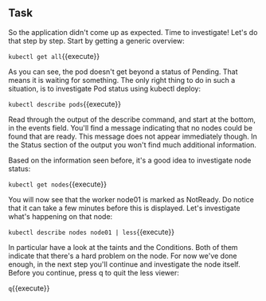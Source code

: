 ## Task
So the application didn't come up as expected. Time to investigate! Let's do that step by step. Start by getting a generic overview:

`kubectl get all`{{execute}}

As you can see, the pod doesn't get beyond a status of Pending. That means it is waiting for something. The only right thing to do in such a situation, is to investigate Pod status using kubectl deploy:

`kubectl describe pods`{{execute}}

Read through the output of the describe command, and start at the bottom, in the events field. You'll find a message indicating that no nodes could be found that are ready. This message does not appear immediately though. In the Status section of the output you won't find much additional information. 

Based on the information seen before, it's a good idea to investigate node status:

`kubectl get nodes`{{execute}}

You will now see that the worker node01 is marked as NotReady. Do notice that it can take a few minutes before this is displayed. Let's investigate what's happening on that node:

`kubectl describe nodes node01 | less`{{execute}}

In particular have a look at the taints and the Conditions. Both of them indicate that there's a hard problem on the node. For now we've done enough, in the next step you'll continue and investigate the node itself. 
Before you continue, press q to quit the less viewer:

`q`{{execute}}


